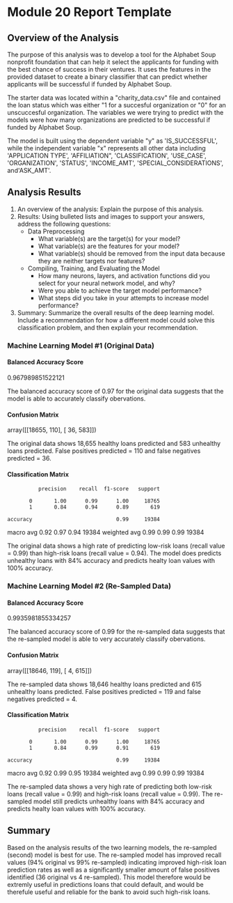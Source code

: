 # Module 20 Report Template

## Overview of the Analysis

The purpose of this analysis was to develop a tool for the Alphabet Soup nonprofit foundation that can help it select the applicants for funding with the best chance of success in their ventures. It uses the features in the provided dataset to create a binary classifier that can predict whether applicants will be successful if funded by Alphabet Soup.

The starter data was located within a "charity_data.csv" file and contained the loan status which was either "1 for a succesful organization or "0" for an unscuccesful organization. The variables we were trying to predict with the models were how many organizations are predicted to be successful if funded by Alphabet Soup. 

The model is built using the dependent variable "y" as 'IS_SUCCESSFUL', while the independent variable "x" represents all other data including 'APPLICATION TYPE', 'AFFILIATION", 'CLASSIFICATION', 'USE_CASE', 'ORGANIZATION', 'STATUS', 'INCOME_AMT', 'SPECIAL_CONSIDERATIONS', and'ASK_AMT'.

## Analysis Results

1. An overview of the analysis: Explain the purpose of this analysis.
2. Results: Using bulleted lists and images to support your answers, address the following questions:
   - Data Preprocessing
      - What variable(s) are the target(s) for your model?
      - What variable(s) are the features for your model?
      - What variable(s) should be removed from the input data because they are neither targets nor features?
   - Compiling, Training, and Evaluating the Model
      - How many neurons, layers, and activation functions did you select for your neural network model, and why?
      - Were you able to achieve the target model performance?
      - What steps did you take in your attempts to increase model performance?
3. Summary: Summarize the overall results of the deep learning model. Include a recommendation for how a different model could solve this classification problem, and then explain your recommendation.









### Machine Learning Model #1 (Original Data)
#### Balanced Accuracy Score
0.967989851522121

The balanced accuracy score of 0.97 for the original data suggests that the model is able to accurately classify obervations. 

#### Confusion Matrix
array([[18655,   110],
       [   36,   583]])

The original data shows 18,655 healthy loans predicted and 583 unhealthy loans predicted. False positives predicted = 110 and false negatives predicted = 36.

#### Classification Matrix
              precision    recall  f1-score   support

           0       1.00      0.99      1.00     18765
           1       0.84      0.94      0.89       619

    accuracy                           0.99     19384
   macro avg       0.92      0.97      0.94     19384
weighted avg       0.99      0.99      0.99     19384

The original data shows a high rate of predicting low-risk loans (recall value = 0.99) than high-risk loans (recall value = 0.94). The model  does predicts unhealthy loans with 84% accuracy and predicts healty loan values  with 100% accuracy.

### Machine Learning Model #2 (Re-Sampled Data)
#### Balanced Accuracy Score
0.9935981855334257

The balanced accuracy score of 0.99 for the re-sampled data suggests that the re-sampled model is able to very accurately classify obervations. 

#### Confusion Matrix
array([[18646,   119],
       [    4,   615]])

The re-sampled data shows 18,646 healthy loans predicted and 615 unhealthy loans predicted. False positives predicted = 119 and false negatives predicted = 4.

#### Classification Matrix
              precision    recall  f1-score   support

           0       1.00      0.99      1.00     18765
           1       0.84      0.99      0.91       619

    accuracy                           0.99     19384
   macro avg       0.92      0.99      0.95     19384
weighted avg       0.99      0.99      0.99     19384

The re-sampled data shows a very high rate of predicting both low-risk loans (recall value = 0.99) and high-risk loans (recall value = 0.99). The re-sampled model still predicts unhealthy loans with 84% accuracy and predicts healty loan values  with 100% accuracy.

## Summary
Based on the analysis results of the two learning models, the re-sampled (second) model is best for use. The re-sampled model has improved recall values (94% original vs 99% re-sampled) indicating improved high-risk loan prediction rates as well as a significantly smaller amount of false positives identified (36 original vs 4 re-sampled). This model therefore would be extremly useful in predictions loans that could default, and would be therefule useful and reliable for the bank to avoid such high-risk loans.

